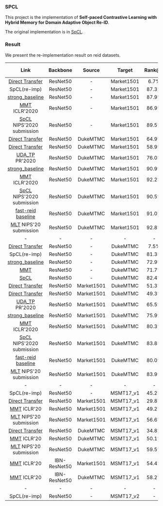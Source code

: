 ### SPCL

This project is the implementation of **Self-paced Contrastive Learning with Hybrid Memory for Domain Adaptive Object
Re-ID**.

The original implementation is in [SpCL](https://github.com/yxgeee/SpCL/).

### Result

We present the re-implementation result on reid datasets.

| Link | Backbone | Source | Target | Rank@1 | Rank@5 | Rank@10 | mAP | mINP | TPR@FPR=1e-4 | 1e-3 | 1e-2 | download |
| :---: | :---: | :---: |:---: | :---: | :---: | :---: | :---: | :---: | :---: | :---: | :---: | :---: |
| [Direct Transfer](https://github.com/open-mmlab/OpenUnReID/) | ResNet50 | - | Market1501 | 6.7% | 14.9% | 20.1% | 2.2% | - | - | - | - | - |
| SpCL(re-imp) | ResNet50 | - | Market1501 | 87.3% | 95.1% | 96.9% | 72.9% | 33.7% | 8.5% | 33.2% | 83.4% | - |
| [strong_baseline](https://github.com/open-mmlab/OpenUnReID/) | ResNet50 | - | Market1501 | 87.9% | 95.7% | 97.1% | 70.5% | - | - | - | - | - |
| [MMT](https://github.com/open-mmlab/OpenUnReID/) ICLR'2020 | ResNet50 | - | Market1501 | 86.9% | 95.0% | 97.1% | 71.0% | - | - | - | - | - |
| [SpCL](https://github.com/open-mmlab/OpenUnReID/) NIPS'2020 submission | ResNet50 | - | Market1501 | 89.5% | 96.2% | 97.5% | 76.0% | - | - | - | - | - |
| [Direct Transfer](https://github.com/zkcys001/UDAStrongBaseline) | ResNet50 | DukeMTMC | Market1501 | 64.9% | 78.7% | 83.4% | 32.2% | - | - | - | - | - |
| [Direct Transfer](https://github.com/open-mmlab/OpenUnReID/) | ResNet50 | DukeMTMC | Market1501 | 58.9% | 75.7% | 81.4% | 27.2% | - | - | - | - | - |
| [UDA_TP](https://github.com/zkcys001/UDAStrongBaseline) PR'2020 | ResNet50 | DukeMTMC | Market1501 | 76.0% | 87.8% | 91.9% | 52.3% | - | - | - | - | - |
| [strong_baseline](https://github.com/open-mmlab/OpenUnReID/) | ResNet50 | DukeMTMC | Market1501 | 90.9% | 96.6% | 97.8% | 75.6% | - | - | - | - | - |
| [MMT](https://github.com/open-mmlab/OpenUnReID/) ICLR'2020| ResNet50 | DukeMTMC | Market1501 | 92.2% | 97.6% | 98.4% | 80.9% | - | - | - | -  | - |
| [SpCL](https://github.com/open-mmlab/OpenUnReID/) NIPS'2020 submission | ResNet50 | DukeMTMC | Market1501 | 90.5% | 96.6% | 97.8% | 78.2% | - | - | - | - | - |
| [fast-reid baseline](https://github.com/JDAI-CV/fast-reid) | ResNet50 | DukeMTMC | Market1501 | 91.0% | 96.4% | 97.7% | 78.0% | - | - | - | - | - |
| [MLT](https://github.com/MLT-reid/MLT) NIPS'20 submission | ResNet50 | DukeMTMC | Market1501 | 92.8% | 96.8% | 97.9% | 81.5% | - | - | - | - | - |
| - | - | - | - | - | - | - | - | - | - | - | - | - |
| [Direct Transfer](https://github.com/open-mmlab/OpenUnReID/) | ResNet50 | - | DukeMTMC | 7.5% | 14.7% | 18.1% | 2.3% | - | - | - | - | - |
| SpCL(re-imp) | ResNet50 | - | DukeMTMC | 81.3% | 89.4% | 92.6% | 64.7% | 20.4% | 2.2% | 8.6% | 35.6% | - |
| [strong_baseline](https://github.com/open-mmlab/OpenUnReID/) | ResNet50 | - | DukeMTMC | 72.9% | 83.5% | 87.2% | 54.7% | - | - | - | - | - |
| [MMT](https://github.com/open-mmlab/OpenUnReID/) | ResNet50 | - | DukeMTMC | 71.7% | 84.1% | 88.6% | 57.0% | - | - | - | - | - |
| [SpCL](https://github.com/open-mmlab/OpenUnReID/) | ResNet50 | - | DukeMTMC | 82.4% | 90.8% | 93.0% | 67.1% | - | - | - | - | - |
| [Direct Transfer](https://github.com/zkcys001/UDAStrongBaseline) | ResNet50 | Market1501 | DukeMTMC | 51.3% | 65.3% | 71.7% | 34.1% | - | - | - | - | - |
| [Direct Transfer](https://github.com/open-mmlab/OpenUnReID/) | ResNet50 | Market1501 | DukeMTMC | 49.3% | 64.3% | 69.7% | 28.1% | - | - | - | - | - |
| [UDA_TP](https://github.com/open-mmlab/OpenUnReID/) PR'2020 | ResNet50 | Market1501 | DukeMTMC | 65.5% | 78.0% | 81.7% | 45.7% | - | - | - | - | - |
| [strong_baseline](https://github.com/open-mmlab/OpenUnReID/) | ResNet50 | Market1501 | DukeMTMC | 75.9% | 86.2% | 89.8% | 60.4% | - | - | - | - | - |
| [MMT](https://github.com/open-mmlab/OpenUnReID/) ICLR'2020 | ResNet50 | Market1501 | DukeMTMC | 80.3% | 89.9% | 92.9% | 67.7% | - | - | - | - | - |
| [SpCL](https://github.com/open-mmlab/OpenUnReID/) NIPS'2020 submission | ResNet50 | Market1501 | DukeMTMC | 83.8% | 91.2% | 93.4% | 70.4% | - | - | - | - | - |
| [fast-reid baseline](https://github.com/JDAI-CV/fast-reid) | ResNet50 | Market1501 | DukeMTMC | 80.0% | 89.2% | 92.2% | 66.7% | - | - | - | - | - |
| [MLT](https://github.com/MLT-reid/MLT) NIPS'20 submission | ResNet50 | Market1501 | DukeMTMC | 83.9% | 91.5% | 93.2% | 71.2% | - | - | - | - | - |
| - | - | - | - | - | - | - | - | - | - | - | - | - |
| SpCL(re-imp) | ResNet50 | - | MSMT17_v1 | 45.2% | 57.8% | 62.9% | 20.7% | 1.2% | 0.3% | 1.9% | 13.6% | - |
| [Direct Transfer](https://github.com/MLT-reid/MLT) | ResNet50 | Market1501 | MSMT17_v1 | 29.8% | - | - | 10.3% | 9.3% | - | - | - | - |
| [MMT](https://github.com/yxgeee/MMT) ICLR'20 | ResNet50 | Market1501 | MSMT17_v1 | 49.2% | 63.1% | 68.8% | 22.9% | - | - | - | - | - |
| [MLT](https://github.com/MLT-reid/MLT) NIPS'20 submission | ResNet50 | Market1501 | MSMT17_v1 | 56.6% | - | - | 26.5% | - | - | - | - | - |
| [Direct Transfer](https://github.com/MLT-reid/MLT) | ResNet50 | DukeMTMC | MSMT17_v1 | 34.8% | - | - | 12.5% | 0.3% | - | - | - | - |
| [MMT](https://github.com/yxgeee/MMT) ICLR'20 | ResNet50 | DukeMTMC | MSMT17_v1 | 50.1% | 63.9% | 69.8% | 23.3% | - | - | - | - | - |
| [MLT](https://github.com/MLT-reid/MLT) NIPS'20 submission | ResNet50 | DukeMTMC | MSMT17_v1 | 59.5% | - | - | 27.7% | - | - | - | - | - |
| [MMT](https://github.com/yxgeee/MMT) ICLR'20 | IBN-ResNet50 | Market1501 | MSMT17_v1 | 54.4% | 67.6% | 72.9% | 26.6% | - | - | - | - | - |
| [MMT](https://github.com/yxgeee/MMT) ICLR'20 | IBN-ResNet50 | DukeMTMC | MSMT17_v1 | 58.2% | 71.6% | 76.8% | 29.3% | - | - | - | - | - |
| - | - | - | - | - | - | - | - | - | - | - | - | - |
| SpCL(re-imp) | ResNet50 | - | MSMT17_v2 | - | - | - | - | - | - | - | - | - |
